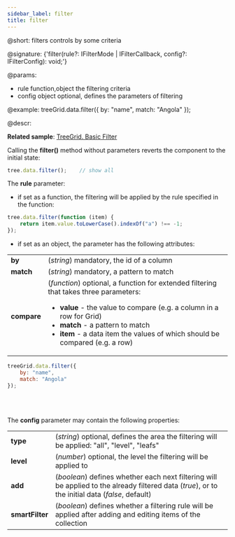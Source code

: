 ```yaml
---
sidebar_label: filter
title: filter
---          
```


@short: filters controls by some criteria

@signature: {'filter(rule?: IFilterMode | IFilterCallback, config?: IFilterConfig): void;'}

@params:
- rule      function,object     the filtering criteria
- config 		object		 optional, defines the parameters of filtering

@example:
treeGrid.data.filter({
    by: "name",
    match: "Angola"
});


@descr:

**Related sample**: [TreeGrid. Basic Filter](https://snippet.dhtmlx.com/epsslwcd)

Calling the **filter()** method without parameters reverts the component to the initial state:

~~~js
tree.data.filter();    // show all
~~~

The **rule** parameter:

- if set as a function, the filtering will be applied by the rule specified in the function:

~~~js
tree.data.filter(function (item) {
    return item.value.toLowerCase().indexOf("a") !== -1;
});
~~~

- if set as an object, the parameter has the following attributes:

<table>
	<tbody>
        <tr>
			<td><b>by</b></td>
			<td>(<i>string</i>) mandatory, the id of a column</td>
		</tr>
        <tr>
			<td><b>match</b></td>
			<td>(<i>string</i>) mandatory, a pattern to match</td>
		</tr>
        <tr>
			<td><b>compare</b></td>
			<td>(<i>function</i>) optional, a function for extended filtering that takes three parameters:
                <ul>
                    <li><b>value</b> - the value to compare (e.g. a column in a row for Grid)</li>
                    <li><b>match</b> - a pattern to match</li>
                    <li><b>item</b> - a data item the values of which should be compared (e.g. a row)</li>
                </ul>
            </td>
		</tr>
    </tbody>
</table>

~~~js
treeGrid.data.filter({
    by: "name",
    match: "Angola"
});
~~~

<br/><br/>

The **config** parameter may contain the following properties:

<table>
	<tbody>
        <tr>
			<td><b>type</b></td>
			<td>(<i>string</i>) optional, defines the area the filtering will be applied: "all", "level", "leafs"</td>
		</tr>
        <tr>
			<td><b>level</b></td>
			<td>(<i>number</i>) optional, the level the filtering will be applied to</td>
		</tr>
        <tr>
			<td><b>add</b></td>
			<td>(<i>boolean</i>) defines whether each next filtering will be applied to the already filtered data (<i>true</i>), or to the initial data (<i>false</i>, default)</td>
		</tr>
        <tr>
			<td><b>smartFilter</b></td>
			<td>(<i>boolean</i>) defines whether a filtering rule will be applied after adding and editing items of the collection
            </td>
		</tr>
    </tbody>
</table>






